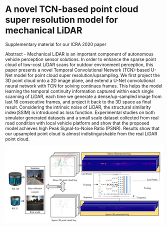 # A novel TCN-based point cloud super resolution model for mechanical LiDAR


Supplementary material for our ICRA 2020 paper

Abstract - Mechanical LiDAR is an important component of autonomous vehicle perception sensor solutions. In order to enhance the sparse point cloud of low-cost LiDAR scans for outdoor environment perception, this paper presents a novel Temporal Convolutional Network (TCN)-based U-Net model for point cloud super resolution/upsampling. We first project the 3D point cloud onto a 2D image plane, and extend a U-Net convolutional neural network with TCN for solving continues
frames. This helps the model learning the temporal continuity information captured within each single scanning of LiDAR, each time we generate a dense/up-sampled image from last 16 consecutive frames, and project it back to the 3D space as final result. Considering the intrinsic noise of LiDAR, the structural similarity index(SSIM) is introduced as loss function. Experimental studies on both simulator generated datasets and a small scale dataset collected from real road condition with local vehicle platform and show that the proposed model achieves high Peak Signal-to-Noise Ratio (PSNR). Results show that our upsampled point cloud is almost indistinguishable from the real LiDAR point cloud.

![image](https://github.com/donkeyofking/lidar-sr/blob/master/model.png)
